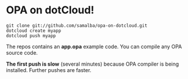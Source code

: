 OPA on dotCloud!
================

    git clone git://github.com/samalba/opa-on-dotcloud.git
    dotcloud create myapp
    dotcloud push myapp

The repos contains an __app.opa__ example code. You can compile any OPA
source code.

__The first push is slow__ (several minutes) because OPA compiler is being
installed. Further pushes are faster.
